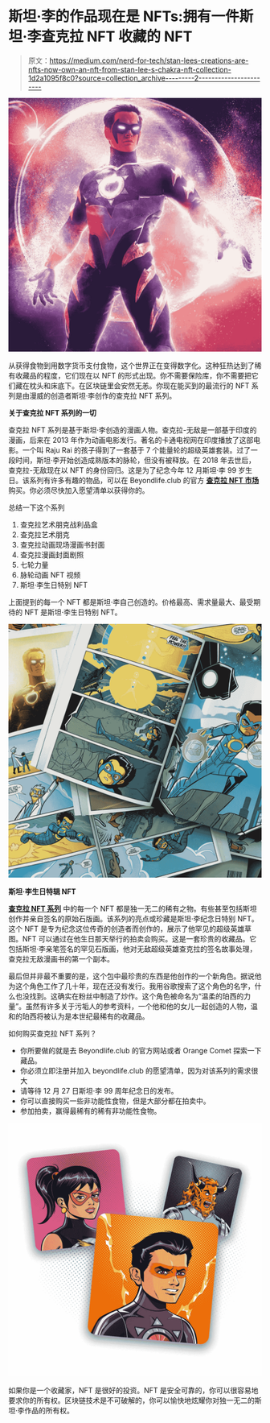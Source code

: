 # 斯坦·李的作品现在是 NFTs:拥有一件斯坦·李查克拉 NFT 收藏的 NFT

> 原文：<https://medium.com/nerd-for-tech/stan-lees-creations-are-nfts-now-own-an-nft-from-stan-lee-s-chakra-nft-collection-1d2a1095f8c0?source=collection_archive---------2----------------------->

![](img/8b9aa65796c4004d9ab6efc4b185ae92.png)

从获得食物到用数字货币支付食物，这个世界正在变得数字化。这种狂热达到了稀有收藏品的程度，它们现在以 NFT 的形式出现。你不需要保险库，你不需要把它们藏在枕头和床底下。在区块链里会安然无恙。你现在能买到的最流行的 NFT 系列是由漫威的创造者斯坦·李创作的查克拉 NFT 系列。

**关于查克拉 NFT 系列的一切**

查克拉 NFT 系列是基于斯坦·李创造的漫画人物。查克拉-无敌是一部基于印度的漫画，后来在 2013 年作为动画电影发行。著名的卡通电视网在印度播放了这部电影。一个叫 Raju Rai 的孩子得到了一套基于 7 个能量轮的超级英雄套装。过了一段时间，斯坦·李开始创造成熟版本的脉轮，但没有被释放。在 2018 年去世后，查克拉-无敌现在以 NFT 的身份回归。这是为了纪念今年 12 月斯坦·李 99 岁生日。该系列有许多有趣的物品，可以在 Beyondlife.club 的官方 [**查克拉 NFT 市场**](https://chakra.beyondlife.club/?fsz=home) 购买。你必须尽快加入愿望清单以获得你的。

总结一下这个系列

1.  查克拉艺术朋克战利品盒
2.  查克拉艺术朋克
3.  查克拉动画现场漫画书封面
4.  查克拉漫画封面剧照
5.  七轮力量
6.  脉轮动画 NFT 视频
7.  斯坦·李生日特别 NFT

上面提到的每一个 NFT 都是斯坦·李自己创造的。价格最高、需求量最大、最受期待的 NFT 是斯坦·李生日特别 NFT。

![](img/0f27e228384417dd28419a6bf0294326.png)

**斯坦·李生日特辑 NFT**

[**查克拉 NFT 系列**](https://chakra.beyondlife.club/?fsz=home) 中的每一个 NFT 都是独一无二的稀有之物。有些甚至包括斯坦创作并亲自签名的原始石版画。该系列的亮点或珍藏是斯坦·李纪念日特别 NFT。这个 NFT 是专为纪念这位传奇的创造者而创作的，展示了他罕见的超级英雄草图。NFT 可以通过在他生日那天举行的拍卖会购买。这是一套珍贵的收藏品。它包括斯坦·李亲笔签名的罕见石版画，他对无敌超级英雄查克拉的签名故事处理，查克拉无敌漫画书的第一个副本。

最后但并非最不重要的是，这个包中最珍贵的东西是他创作的一个新角色。据说他为这个角色工作了几十年，现在还没有发行。我用谷歌搜索了这个角色的名字，什么也没找到。这确实在粉丝中制造了炒作。这个角色被命名为“温柔的珀西的力量”。虽然有许多关于污垢人的参考资料，一个他和他的女儿一起创造的人物，温和的珀西将被认为是本世纪最稀有的收藏品。

如何购买查克拉 NFT 系列？

*   你所要做的就是去 Beyondlife.club 的官方网站或者 Orange Comet 探索一下藏品。
*   你必须立即注册并加入 beyondlife.club 的愿望清单，因为对该系列的需求很大
*   请等待 12 月 27 日斯坦·李 99 周年纪念日的发布。
*   你可以直接购买一些非功能性食物，但是大部分都在拍卖中。
*   参加拍卖，赢得最稀有的稀有非功能性食物。

![](img/d0625092c0d856daf852237031e1939a.png)

如果你是一个收藏家，NFT 是很好的投资。NFT 是安全可靠的，你可以很容易地要求你的所有权。区块链技术是不可破解的，你可以愉快地炫耀你对独一无二的斯坦·李作品的所有权。